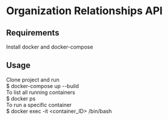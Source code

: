 # Organization Relationships API <br>
## Requirements<br>
Install docker and docker-compose<br>
## Usage<br>
Clone project and run<br>
$ docker-compose up --build<br>
To list all running containers<br>
$ docker ps<br>
To run a specific container<br>
$ docker exec -it <container_ID> /bin/bash
